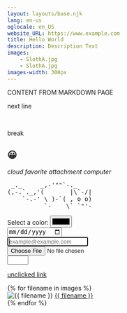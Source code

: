 ```yaml
---
layout: layouts/base.njk
lang: en-us
oglocale: en_US
website_URL: https://www.example.com
title: Hello World
description: Description Text
images:
    - SlothA.jpg
    - SlothA.jpg
images-width: 300px
---
```


<p id="id1" class="center large dottedborder roundedborder">CONTENT FROM MARKDOWN PAGE</p>

<p class="font-effect-neon">next line</p> <br /> <p>break</p>

<h2>&#128512;</h2>

<i class="material-icons">cloud</i>
<i class="material-icons">favorite</i>
<i class="material-icons">attachment</i>
<i class="material-icons">computer</i>

<!-- comment etc -->
<pre>
 _._     _,-'""`-._
(,-.`._,'(       |\`-/|
    `-.-' \ )-`( , o o)
          `-    \`_`"'-
</pre>

<p> 
<form>
  <label for="favcolor" class="font-effect-fire">Select a color:</label>
  <input type="color" id="favcolor" name="favcolor"> <br />
  <input type="date" id="birthday" name="birthday"> <br />
  <input type="email" id="email" name="email" placeholder="example@example.com" required="required" autofocus="autofocus" autocomplete="on"> <br />
  <input type="file" id="myfile" name="myfile"> <br />
  <input type="number" id="quantity" name="quantity" min="1" max="5">
</form> 
</p>

<a href="sdasdsadasd">unclicked link</a>

{% for filename in images %}   
    <img src="img/{{ filename }}" alt="{{ filename }}" width="{{ images-width }}" /> <a href="img/{{ filename | url_encode }}">{{ filename }}</a>  
{% endfor %}